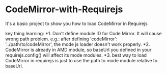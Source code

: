 CodeMirror-with-Requirejs
=========================

It's a basic project to show you how to load CodeMirror in Requirejs

key thing learning:
*1. Don't define module ID for Code Mirror. It will cause wrong path problem.
   e.g.: after defining 'codeMirror': '../path/to/codeMirror', the mode js loader doesn't work properly. 
*2. CodeMirror is already in AMD module, so baseUrl you defined in your requirejs.config() will affect its mode modules.
*3. best way to load CodeMirror in requirejs is just to use the path to mode module relative to baseUrl. 

